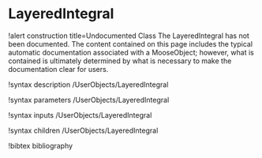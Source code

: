 <!-- MOOSE Documentation Stub: Remove this when content is added. -->

# LayeredIntegral

!alert construction title=Undocumented Class
The LayeredIntegral has not been documented. The content contained on this page includes the
typical automatic documentation associated with a MooseObject; however, what is contained is
ultimately determined by what is necessary to make the documentation clear for users.

!syntax description /UserObjects/LayeredIntegral

!syntax parameters /UserObjects/LayeredIntegral

!syntax inputs /UserObjects/LayeredIntegral

!syntax children /UserObjects/LayeredIntegral

!bibtex bibliography
